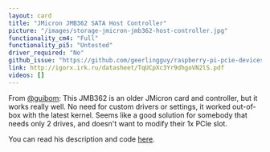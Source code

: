```yaml
---
layout: card
title: "JMicron JMB362 SATA Host Controller"
picture: "/images/storage-jmicron-jmb362-host-controller.jpg"
functionality_cm4: "Full"
functionality_pi5: "Untested"
driver_required: "No"
github_issue: "https://github.com/geerlingguy/raspberry-pi-pcie-devices/issues/203"
link: http://igorx.irk.ru/datasheet/TqUCpXc3Yr9dhgoVN2lS.pdf
videos: []
---
```

From [@guibom](https://github.com/guibom): This JMB362 is an older JMicron card and controller, but it works really well. No need for custom drivers or settings, it worked out-of-box with the latest kernel. Seems like a good solution for somebody that needs only 2 drives, and doesn't want to modify their 1x PCIe slot.

You can read his description and code [here](https://github.com/geerlingguy/raspberry-pi-pcie-devices/issues/203#issue-981908892).
